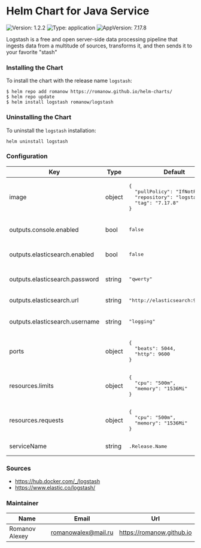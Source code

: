 # Helm Chart for Java Service

![Version: 1.2.2](https://img.shields.io/badge/Version-1.2.2-informational?style=flat-square) ![Type: application](https://img.shields.io/badge/Type-application-informational?style=flat-square) ![AppVersion: 7.17.8](https://img.shields.io/badge/AppVersion-7.17.8-informational?style=flat-square)

Logstash is a free and open server-side data processing pipeline that ingests data from a multitude of sources, transforms it, and then sends it to your favorite "stash"

### Installing the Chart

To install the chart with the release name `logstash`:

```shell
$ helm repo add romanow https://romanow.github.io/helm-charts/
$ helm repo update
$ helm install logstash romanow/logstash
```

### Uninstalling the Chart

To uninstall the `logstash` installation:

```shell
helm uninstall logstash
```

### Configuration

<table>
	<thead>
		<th>Key</th>
		<th>Type</th>
		<th>Default</th>
		<th>Description</th>
	</thead>
	<tbody>
		<tr>
			<td>image</td>
			<td>object</td>
			<td><pre lang="json">
{
  "pullPolicy": "IfNotPresent",
  "repository": "logstash",
  "tag": "7.17.8"
}
</pre>
</td>
			<td>Image name and version</td>
		</tr>
		<tr>
			<td>outputs.console.enabled</td>
			<td>bool</td>
			<td><pre lang="json">
false
</pre>
</td>
			<td>Enable console output</td>
		</tr>
		<tr>
			<td>outputs.elasticsearch.enabled</td>
			<td>bool</td>
			<td><pre lang="json">
false
</pre>
</td>
			<td>Enable ElasticSearch output</td>
		</tr>
		<tr>
			<td>outputs.elasticsearch.password</td>
			<td>string</td>
			<td><pre lang="json">
"qwerty"
</pre>
</td>
			<td>Elastic password (optional)</td>
		</tr>
		<tr>
			<td>outputs.elasticsearch.url</td>
			<td>string</td>
			<td><pre lang="json">
"http://elasticsearch:9200"
</pre>
</td>
			<td>Elastic address</td>
		</tr>
		<tr>
			<td>outputs.elasticsearch.username</td>
			<td>string</td>
			<td><pre lang="json">
"logging"
</pre>
</td>
			<td>Elastic username (optional)</td>
		</tr>
		<tr>
			<td>ports</td>
			<td>object</td>
			<td><pre lang="json">
{
  "beats": 5044,
  "http": 9600
}
</pre>
</td>
			<td>Logstash ports</td>
		</tr>
		<tr>
			<td>resources.limits</td>
			<td>object</td>
			<td><pre lang="json">
{
  "cpu": "500m",
  "memory": "1536Mi"
}
</pre>
</td>
			<td>Limited resources</td>
		</tr>
		<tr>
			<td>resources.requests</td>
			<td>object</td>
			<td><pre lang="json">
{
  "cpu": "500m",
  "memory": "1536Mi"
}
</pre>
</td>
			<td>Requested resources</td>
		</tr>
		<tr>
			<td>serviceName</td>
			<td>string</td>
			<td><pre lang="">
.Release.Name
</pre>
</td>
			<td>Custom service name</td>
		</tr>
	</tbody>
</table>

### Sources

* <https://hub.docker.com/_/logstash>
* <https://www.elastic.co/logstash/>

### Maintainer

| Name | Email | Url |
| ---- | ------ | --- |
| Romanov Alexey | <romanowalex@mail.ru> | <https://romanow.github.io> |
